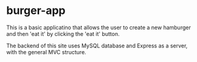 # burger-app

This is a basic applicatino that allows the user to create a new hamburger and then 'eat it' by clicking the 'eat it' button.

The backend of this site uses MySQL database and Express as a server, with the general MVC structure. 
